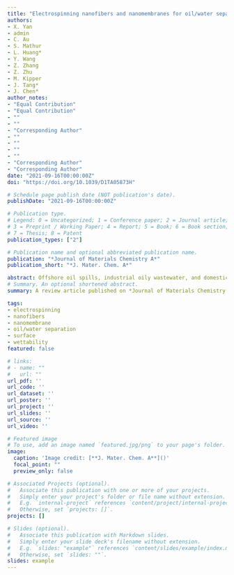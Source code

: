 ```yaml
---
title: "Electrospinning nanofibers and nanomembranes for oil/water separation"
authors:
- X. Yan
- admin
- C. Au
- S. Mathur
- L. Huang*
- Y. Wang
- Z. Zhang
- Z. Zhu
- M. Kipper
- J. Tang*
- J. Chen*
author_notes:
- "Equal Contribution"
- "Equal Contribution"
- ""
- ""
- "Corresponding Author"
- ""
- ""
- ""
- ""
- "Corresponding Author"
- "Corresponding Author"
date: "2021-09-16T00:00:00Z"
doi: "https://doi.org/10.1039/D1TA05873H"

# Schedule page publish date (NOT publication's date).
publishDate: "2021-09-16T00:00:00Z"

# Publication type.
# Legend: 0 = Uncategorized; 1 = Conference paper; 2 = Journal article;
# 3 = Preprint / Working Paper; 4 = Report; 5 = Book; 6 = Book section;
# 7 = Thesis; 8 = Patent
publication_types: ["2"]

# Publication name and optional abbreviated publication name.
publication: "*Journal of Materials Chemistry A*"
publication_short: "*J. Mater. Chem. A*"

abstract: Offshore oil spills, industrial oily wastewater, and domestic oil pollution are some of the most serious global challenges, and are leading environmental causes of morbidity and mortality. Nanofiber membrane materials manufactured via electrostatic spinning for oil/water separation have become one of the emerging technologies to treat oil/water emulsions. Here, we give a comprehensive review of current progress on electrospinning nanofibers for oil/water separation to promote the field’s advancement. Typical examples of hydrophilic–oleophobic, hydrophobic–oleophilic, and special wettability nanofiber membranes are systematically summarized. The effects of material selection, fiber production processes, and subsequent modifications on the membrane performance are compared and discussed. Potential shortcomings of various types of separation membranes and the potential solutions are provided. The review concludes with a summary and outlook on future directions and innovations in electrospinning nanofibers and membranes for oil/water separation.
# Summary. An optional shortened abstract.
summary: A review article published on *Journal of Materials Chemistry A*.

tags:
- electrospinning
- nanofibers
- nanomembrane
- oil/water separation
- surface
- wettability
featured: false

# links:
# - name: ""
#   url: ""
url_pdf: ''
url_code: ''
url_dataset: ''
url_poster: ''
url_project: ''
url_slides: ''
url_source: ''
url_video: ''

# Featured image
# To use, add an image named `featured.jpg/png` to your page's folder. 
image:
  caption: 'Image credit: [**J. Mater. Chem. A**]()'
  focal_point: ""
  preview_only: false

# Associated Projects (optional).
#   Associate this publication with one or more of your projects.
#   Simply enter your project's folder or file name without extension.
#   E.g. `internal-project` references `content/project/internal-project/index.md`.
#   Otherwise, set `projects: []`.
projects: []

# Slides (optional).
#   Associate this publication with Markdown slides.
#   Simply enter your slide deck's filename without extension.
#   E.g. `slides: "example"` references `content/slides/example/index.md`.
#   Otherwise, set `slides: ""`.
slides: example
---
```

